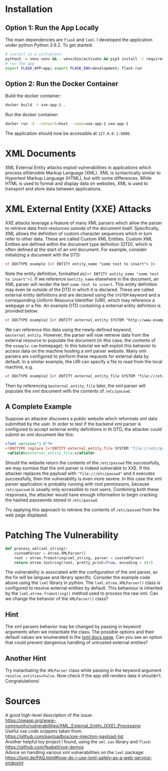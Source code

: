 # Installation
## Option 1: Run the App Locally

The main dependencies are `flask` and `lxml`. I developed the application under python Python 3.9.2. To get started:
```bash
# install in a virtualenv
python3 -m venv venv && . venv/bin/activate && pip3 install -r requirements.txt
# run the app
export FLASK_APP=app; export FLASK_ENV=development; flask run
```
## Option 2: Run the Docker Container

Build the docker container:
```bash
docker build -t xxe-app-1 .
```
Run the docker container:
```bash
docker run -d --network=host --name=xxe-app-1 xxe-app-1
```
The application should now be accessible at `127.0.0.1:5000`.
# XML Documents

XML External Entity attacks exploit vulnerabilities in applications which process eXtensible Markup Language (XML). XML is syntactically similar to Hypertext Markup Language (HTML), but with some differences. While HTML is used to format and display data on websites, XML is used to transport and store data between applications.

# XML External Entity (XXE) Attacks

XXE attacks leverage a feature of many XML parsers which allow the parser to retrieve data from resources outside of the document itself. Specifically, XML allows the definition of custom character sequences which in turn refer to other data. These are called Custom XML Entities. Custom XML Entities are defined within the document type definition (DTD), which is often defined at the start of an xml document. For example, consider initializing a document with the DTD:

```xml
<! DOCTYPE example [<! ENTITY entity_name "some text to insert"> ]>
```

Note the entity definition, formatted as`[<! ENTITY entity_name "some text to insert">]`. If we reference `&entity_name` elsewhere in the document, an XML parser will render the text `some text to insert`.
This entity definition may even lie outside of the DTD in which it is declared. These are called external entity definitions and are declared using the `SYSTEM` keyword and a corresponding Uniform Resource Identifier (URI), which may reference a webpage or a file.  An example DTD containing a enternal entity definition is provided below:

```xml
<! DOCTYPE example2 [<! ENTITY external_entity SYSTEM "http://www.example.com" > ]>
```

We can reference this data using the newly-defined keyword, `&external_entity`. However, the parser will now retrieve data from the external resource to populate the document (in this case, the contents of the `example.com` homepage). In this tutorial we will exploit this behavior to access data on the machine hosting a xml parser website. Many xml parsers are configured to perform these requests for external data by default. In a similar example, the URI can specify a file to read from the local machine, e.g.

```xml
<! DOCTYPE example2 [<! ENTITY external_entity_file SYSTEM "file:///etc/passwd" > ]>
```

Then by referencing `&external_entity_file` later, the xml parser will populate the xml document with the contents of `/etc/passwd`.

## A Complete Example

Suppose an attacker discovers a public website which reformats xml data submitted by the user. In order to test if the backend xml parser is configured to accept external entity definitions in th DTD, the attacker could submit an xml document like this:

```xml
<?xml version="1.0"?>
<!DOCTYPE replace [<!ENTITY external_entity_file SYSTEM "file:///etc/passwd"> ]>
 <aField>&external_entity_file;</aField>
```

Should the website return the contents of  the `/etc/passwd` file successfully, we may surmise that the xml parser is indeed vulnerable to XXE. If the attacker replaces the payload with `"file:///etc/passwd"` and it executes successfully, then the vulnerability is even more severe. In this case the xml parser application is probably running with root permissions, because `/etc/passwd` is usually only accessible to root users. Combining both these responses, the attacker would have enough information to begin cracking the hashed passwords stored in `/etc/passwd`.

Try applying this approach to retrieve the contents of `/etc/passwd` from the web page displayed.

# Patching The Vulnerability

```python
def process_xml(xml_string):
    customParser = etree.XMLParser()
    root = etree.fromstring(xml_string, parser = customParser)
    return etree.tostring(root, pretty_print=True, encoding = str)
```

The vulnerability is associated with the configuration of the xml parser, so the fix will be languae and library specific. Consider the example code above using the `lxml` library in python. The `lxml.etree.XMLParser()` class is configured to resolve external entities by default. This behaviour is inherited by the `lxml.etree.fromstring()` method used to process the raw xml. Can we change the behavior of the `XMLParser()` class?

## Hint

The xml parsers behavior may be changed by passing in keyword arguments when we instantiate the class. The possible options and their default values are enumerated in the [lxml docs page](https://lxml.de/api/lxml.etree.XMLParser-class.html). Can you see an option that could prevent dangerous handling of untrusted external entities?

## Another Hint

Try instantiating the `XMLParser` class while passing in the keyword argument `resolve_entities=False`. Now check if the app still renders data it shouldn't. Congratulations!

# Sources

A good high-level description of the issue:  
https://owasp.org/www-community/vulnerabilities/XML_External_Entity_(XXE)_Processing  
Useful xxe code snippets taken from:  
https://github.com/payloadbox/xxe-injection-payload-list  
Another helpful toy project I found, using the `xml.sax` library and `flask`:  
https://github.com/feabell/xxe-demos  
Advice on handling various xml vulnerabilities on the `lxml` package:  
https://lxml.de/FAQ.html#how-do-i-use-lxml-safely-as-a-web-service-endpoint
